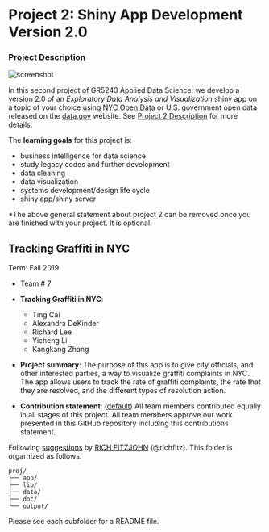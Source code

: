 # Project 2: Shiny App Development Version 2.0

### [Project Description](doc/project2_desc.md)

![screenshot](./app/www/NYC.png)

In this second project of GR5243 Applied Data Science, we develop a version 2.0 of an *Exploratory Data Analysis and Visualization* shiny app on a topic of your choice using [NYC Open Data](https://opendata.cityofnewyork.us/) or U.S. government open data released on the [data.gov](https://data.gov/) website. See [Project 2 Description](doc/project2_desc.md) for more details.  

The **learning goals** for this project is:

- business intelligence for data science
- study legacy codes and further development
- data cleaning
- data visualization
- systems development/design life cycle
- shiny app/shiny server

*The above general statement about project 2 can be removed once you are finished with your project. It is optional.

## Tracking Graffiti in NYC
Term: Fall 2019

+ Team # 7
+ **Tracking Graffiti in NYC**:
	+ Ting Cai
	+ Alexandra DeKinder
	+ Richard Lee
	+ Yicheng Li
	+ Kangkang Zhang

+ **Project summary**: The purpose of this app is to give city officials, and other interested parties, a way to visualize graffiti complaints in NYC. The app allows users to track the rate of graffiti complaints, the rate that they are resolved, and the different types of resolution action. 

+ **Contribution statement**: ([default](doc/a_note_on_contributions.md)) All team members contributed equally in all stages of this project. All team members approve our work presented in this GitHub repository including this contributions statement. 

Following [suggestions](http://nicercode.github.io/blog/2013-04-05-projects/) by [RICH FITZJOHN](http://nicercode.github.io/about/#Team) (@richfitz). This folder is orgarnized as follows.

```
proj/
├── app/
├── lib/
├── data/
├── doc/
└── output/
```

Please see each subfolder for a README file.

